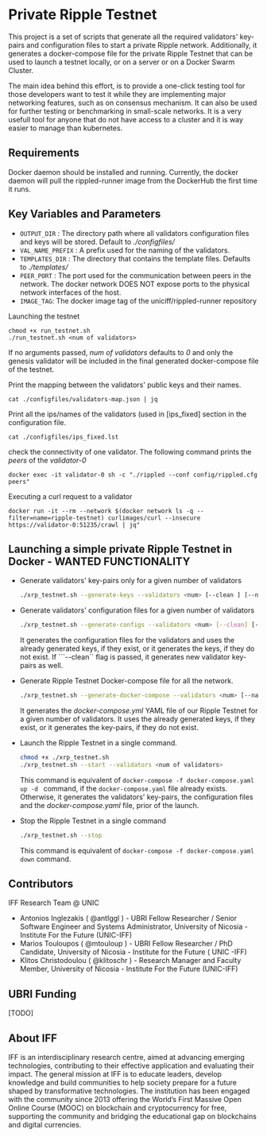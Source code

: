 # Private Ripple Testnet

This project is a set of scripts that generate all the required validators' key-pairs and configuration files to start a private Ripple network. Additionally, it generates a docker-compose file for the private Ripple Testnet that can be used to launch a testnet locally, or on a server or on a Docker Swarm Cluster.

The main idea behind this effort, is to provide a one-click testing tool for those developers want to test it while they are implementing  major networking features, such as on consensus mechanism. It can also be used for further testing or benchmarking in small-scale networks. It is a very usefull tool for anyone that do not have access to a cluster and it is way easier to manage than kubernetes.  

## Requirements
Docker daemon should be installed and running.
Currently, the docker daemon will pull the rippled-runner image from the DockerHub the first time it runs.

## Key Variables and Parameters


- ```OUTPUT_DIR``` : The directory path where all validators configuration files and keys will be stored. Default to *./configfiles/*
- ```VAL_NAME_PREFIX``` : A prefix used for the naming of the validators.
- ```TEMPLATES_DIR``` : The directory that contains the template files. Defaults to *./templates/* 
- ```PEER_PORT``` : The port used for the communication between peers in the network. The docker network DOES NOT expose ports to the physical network interfaces of the host.
- ```IMAGE_TAG```: The docker image tag of the uniciff/rippled-runner repository

Launching the testnet

```
chmod +x run_testnet.sh
./run_testnet.sh <num of validators>
```
If no arguments passed, *num of validators* defaults to *0* and only the genesis validator will be included in the final generated docker-compose file of the testnet.

Print the mapping between the validators' public keys and their names.
```
cat ./configfiles/validators-map.json | jq 
```
Print all the ips/names of the validators (used in [ips_fixed] section in the configuration file.
```
cat ./configfiles/ips_fixed.lst
``` 

check the connectivity of one validator. The following command prints the *peers* of the *validator-0*

```
docker exec -it validator-0 sh -c "./rippled --conf config/rippled.cfg peers"
```

Executing a curl request to a validator

```
docker run -it --rm --network $(docker network ls -q --filter=name=ripple-testnet) curlimages/curl --insecure https://validator-0:51235/crawl | jq"
```


## Launching a simple private Ripple Testnet in Docker - WANTED FUNCTIONALITY

* Generate validators' key-pairs only for a given number of validators
	```bash
	./xrp_testnet.sh --generate-keys --validators <num> [--clean ] [--name-prefix <prefix>]
	```
* Generate validators' configuration files for a given number of validators
	```bash
	./xrp_testnet.sh --generate-configs --validators <num> [--clean] [--name-prefix <prefix>]
	```
	It generates the configuration files for the validators and uses the already generated keys, if they exist, or it generates the keys, if they do not exist. If ```--clean`` flag is passed, it generates new validator key-pairs as well.
* Generate Ripple Testnet Docker-compose file for all the network.
	```bash
	./xrp_testnet.sh --generate-docker-compose --validators <num> [--name-prefix <prefix>]
	```
	It generates the *docker-compose.yml* YAML file of our Ripple Testnet for a given number of validators. It uses the already generated keys, if they exist, or it generates the key-pairs, if they do not exist.

* Launch the Ripple Testnet in a single command.

	```bash
	chmod +x ./xrp_testnet.sh 
	./xrp_testnet.sh --start --validators <num of validators>
	```
	This command is equivalent of ```docker-compose -f docker-compose.yaml up -d ``` command, if the ```docker-compose.yaml``` file already exists. Otherwise, it generates the validators' key-pairs, the configuration files and the *docker-compose.yaml* file, prior of the launch.

* Stop the Ripple Testnet in a single command
	```bash
	./xrp_testnet.sh --stop
	```
	This command is equivalent of ```docker-compose -f docker-compose.yaml down``` command. 

## Contributors

IFF Research Team @ UNIC

- Antonios Inglezakis ( @antIggl ) - UBRI Fellow Researcher / Senior Software Engineer and Systems Administrator, University of Nicosia - Institute For the Future (UNIC-IFF)
- Marios Touloupos ( @mtouloup ) - UBRI Fellow Researcher / PhD Candidate, University of Nicosia - Institute for the Future ( UNIC -IFF)
- Klitos Christodoulou ( @klitoschr ) - Research Manager and Faculty Member, University of Nicosia - Institute For the Future (UNIC-IFF)

## UBRI Funding
[TODO]

## About IFF

IFF is an interdisciplinary research centre, aimed at advancing emerging technologies, contributing to their effective application and evaluating their impact. The general mission at IFF is to educate leaders, develop knowledge and build communities to help society prepare for a future shaped by transformative technologies. The institution has been engaged with the community since 2013 offering the World’s First Massive Open Online Course (MOOC) on blockchain and cryptocurrency for free, supporting the community and bridging the educational gap on blockchains and digital currencies.
